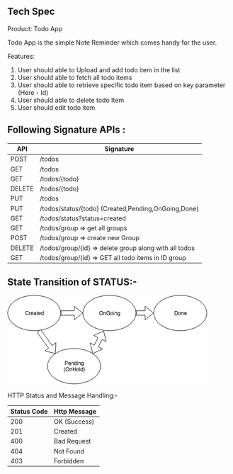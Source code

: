 ## Tech Spec

Product: Todo App

Todo App is the simple Note Reminder which comes handy for the user.

Features:
1) User should able to Upload and add todo item in the list
2) User should able to fetch all todo items
3) User should able to retrieve specific todo item based on key parameter (Here - Id)
4) User should able to delete todo Item
5) User should edit todo item

## Following Signature APIs :


API | Signature |
--- | --- | 
POST | /todos 
GET |  /todos
GET |  /todos/{todo}
DELETE |  /todos/{todo}
PUT  |			/todos
PUT	 |		/todos/status/{todo} (Created,Pending,OnGoing,Done)	
GET	 |		/todos/status?status=created
GET	 | 		/todos/group => get all groups
POST  |			/todos/group  => create new Group
DELETE  |		/todos/group/{id} => delete group along with all todos
GET  |			/todos/group/{id}    ⇒ GET all todo items in ID group


## State Transition of STATUS:- 

![alt text](https://github.com/guptaabhijit/Todo-App/blob/master/StateTransitionToDo.png)


HTTP Status and Message Handling:-

Status Code | Http Message |
--- | --- | 
200  |  OK (Success)
201  |  Created
400  |  Bad Request
404 |  Not Found
403  |  Forbidden


